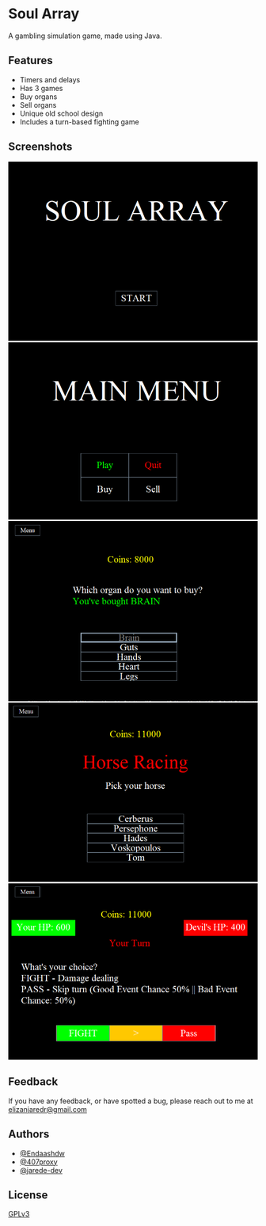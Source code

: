 
# Soul Array

A gambling simulation game, made using Java.


## Features

- Timers and delays
- Has 3 games
- Buy organs
- Sell organs
- Unique old school design
- Includes a turn-based fighting game


## Screenshots

![SA1.png](screenshots/SA1.png)
![SA2.png](screenshots/SA2.png)
![SA3.png](screenshots/SA3.png)
![SA4.png](screenshots/SA4.png)
![SA5.png](screenshots/SA5.png)


## Feedback

If you have any feedback, or have spotted a bug, please reach out to me at elizanjaredr@gmail.com


## Authors

- [@Endaashdw](https://github.com/Endaashdw)
- [@407proxy](https://github.com/407proxy)
- [@jarede-dev](https://github.com/jarede-dev)

## License

[GPLv3](https://choosealicense.com/licenses/gpl-3.0/)

